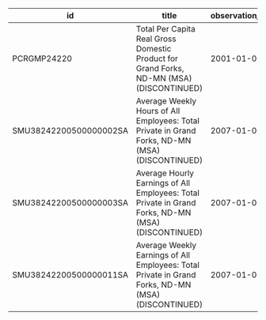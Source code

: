 | id                     | title                                                                                              | observation_start   | observation_end   |
|------------------------|----------------------------------------------------------------------------------------------------|---------------------|-------------------|
| PCRGMP24220            | Total Per Capita Real Gross Domestic Product for Grand Forks, ND-MN (MSA) (DISCONTINUED)           | 2001-01-01          | 2017-01-01        |
| SMU38242200500000002SA | Average Weekly Hours of All Employees: Total Private in Grand Forks, ND-MN (MSA) (DISCONTINUED)    | 2007-01-01          | 2022-03-01        |
| SMU38242200500000003SA | Average Hourly Earnings of All Employees: Total Private in Grand Forks, ND-MN (MSA) (DISCONTINUED) | 2007-01-01          | 2022-03-01        |
| SMU38242200500000011SA | Average Weekly Earnings of All Employees: Total Private in Grand Forks, ND-MN (MSA) (DISCONTINUED) | 2007-01-01          | 2022-03-01        |